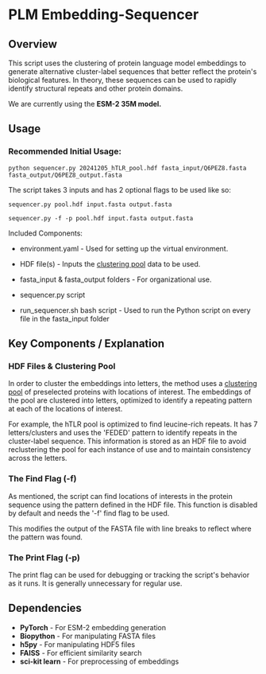 # PLM Embedding-Sequencer
 
## Overview

This script uses the clustering of  protein language model embeddings to generate alternative cluster-label sequences that better reflect the protein's biological features. In theory, these sequences can be used to rapidly identify structural repeats and other protein domains.

We are currently using the **ESM-2 35M model.**

## Usage

### Recommended Initial Usage:

```
python sequencer.py 20241205_hTLR_pool.hdf fasta_input/Q6PEZ8.fasta fasta_output/Q6PEZ8_output.fasta
```

The script takes 3 inputs and has 2 optional flags to be used like so:
```
sequencer.py pool.hdf input.fasta output.fasta
```
```
sequencer.py -f -p pool.hdf input.fasta output.fasta
```

Included Components:
* environment.yaml - Used for setting up the virtual environment.

* HDF file(s) - Inputs the <ins>clustering pool</ins> data to be used.

* fasta_input & fasta_output folders - For organizational use.

* sequencer.py script

* run_sequencer.sh bash script - Used to run the Python script on every file in the fasta_input folder

## Key Components / Explanation

### HDF Files & Clustering Pool

In order to cluster the embeddings into letters, the method uses a <ins>clustering pool</ins> of preselected proteins with locations of interest. The embeddings of the pool are clustered into letters, optimized to identify a repeating pattern at each of the locations of interest.

For example, the hTLR pool is optimized to find leucine-rich repeats. It has 7 letters/clusters and uses the 'FEDED' pattern to identify repeats in the cluster-label sequence. This information is stored as an HDF file to avoid reclustering the pool for each instance of use and to maintain consistency across the letters.

### The Find Flag (-f)

As mentioned, the script can find locations of interests in the protein sequence using the pattern defined in the HDF file. This function is disabled by default and needs the '-f' find flag to be used. 

This modifies the output of the FASTA file with line breaks to reflect where the pattern was found. 

### The Print Flag (-p)

The print flag can be used for debugging or tracking the script's behavior as it runs. It is generally unnecessary for regular use.

## Dependencies

- **PyTorch** - For ESM-2 embedding generation  
- **Biopython** - For manipulating FASTA files  
- **h5py** - For manipulating HDF5 files  
- **FAISS** - For efficient similarity search
- **sci-kit learn** - For preprocessing of embeddings